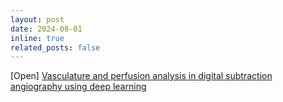 ```yaml
---
layout: post
date: 2024-08-01
inline: true
related_posts: false
---
```


[Open] [Vasculature and perfusion analysis in digital subtraction angiography using deep learning](https://tue-image.nl/wp-content/uploads/2024/07/MScProjects_DSA.pdf)
